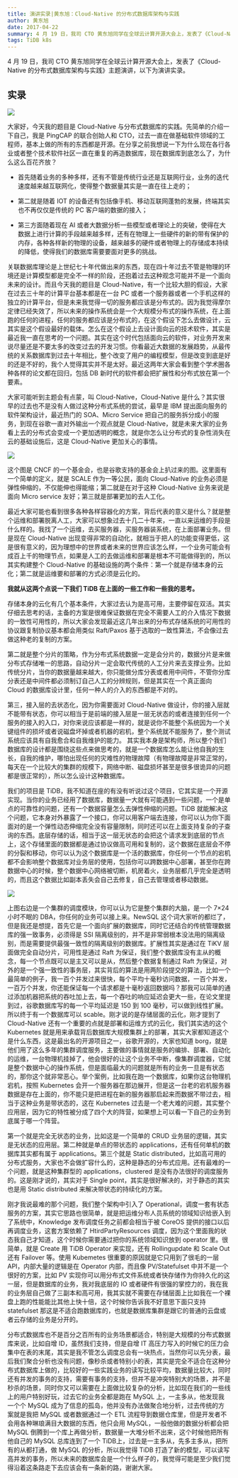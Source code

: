 ```yaml
---
title: 演讲实录|黄东旭：Cloud-Native 的分布式数据库架构与实践
author: 黄东旭
date: 2017-04-22
summary: 4 月 19 日，我司 CTO 黄东旭同学在全球云计算开源大会上，发表了《Cloud-Native 的分布式数据库架构与实践》主题演讲，以下为演讲实录。
tags: TiDB k8s
---
```


4 月 19 日，我司 CTO 黄东旭同学在全球云计算开源大会上，发表了《Cloud-Native 的分布式数据库架构与实践》主题演讲，以下为演讲实录。

## 实录
![](http://static.zybuluo.com/zyytop/d0wjq4qgdvhm45g19klukz6e/1.jpeg)


大家好，今天我的题目是 Cloud-Native 与分布式数据库的实践。先简单的介绍一下自己，我是 PingCAP 的联合创始人和 CTO，过去一直在做基础软件领域的工程师，基本上做的所有的东西都是开源。在分享之前我想说一下为什么现在各行各业或者整个技术软件社区一直在重复的再造数据库，现在数据库到底怎么了，为什么这么百花齐放？


+ 首先随着业务的多种多样，还有不管是传统行业还是互联网行业，业务的迭代速度越来越互联网化，使得整个数据量其实是一直在往上走的；


+ 第二就是随着 IOT 的设备还有包括像手机、移动互联网蓬勃的发展，终端其实也不再仅仅是传统的 PC 客户端的数据的接入；


+ 第三方面随着现在 AI 或者大数据分析一些模型或者理论上的突破，使得在大数据上进行计算的手段越来越多样，还有在物理上一些硬件的新的带有保护的内存，各种各样新的物理的设备，越来越多的硬件或者物理上的存储成本持续的降低，使得我们的数据库需要要面对更多的挑战。


关联数据库理论是上世纪七十年代做出来的东西，现在四十年过去不管是物理的环境还是计算模型都是完全不一样的阶段，还抱着过去这种观念可能并不是一个面向未来的设计。而且今天我的题目是 Cloud-Native，有一个比较大胆的假设，大家在过去三十年的计算平台基本都是在一台 PC 或者一个服务器或者一个手机这样的独立的计算平台，但是未来我觉得一切的服务都应该是分布式的。因为我觉得摩尔定律已经失效了，所以未来的操作系统会是一个大规模分布式的操作系统，在上面跑的任何的进程，任何的服务都应该是分布式的，在这个假设下怎么去做设计，云其实是这个假设最好的载体。怎么在这个假设上去设计面向云的技术软件，其实是最近我一直在思考的一个问题。其实在这个时代包括面向云的软件，对业务开发来说尽量还是不要太多的改变过去的开发习惯。你看最近大数据的发展趋势，从最传统的关系数据库到过去十年相比，整个改变了用户的编程模型，但是改变到底是好的还是不好的，我个人觉得其实并不是太好。最近这两年大家会看到整个学术圈各种各样的论文都在回归，包括 DB 新时代的软件都会把扩展性和分布式放在第一个要素。


大家可能听到主题会有点蒙，叫 Cloud-Native，Cloud-Native 是什么？其实很早的过去也不是没有人做过这种分布式系统的尝试，最早是 IBM 提出面向服务的软件架构设计，最近热门的 SOA、Micro Service 把自己的服务拆分成小的服务，到现在谷歌一直对外输出一个观点就是 Cloud-Native，就是未来大家的业务看上去的分布式会变成一个更加透明的概念，就是你怎么让分布式的复杂性消失在云的基础设施后，这是 Cloud-Native 更加关心的事情。

![](http://static.zybuluo.com/zyytop/l8wle7q3dfye99tik98rx6de/2.png)


这个图是 CNCF 的一个基金会，也是谷歌支持的基金会上扒过来的图。这里面有一个简单的定义，就是 SCALE 作为一等公民，面向 Cloud-Native 的业务必须是弹性伸缩的，不仅能伸也得能缩；第二就是在对于这种 Cloud-Native 业务来说是面向 Micro service 友好；第三就是部署更加的去人工化。


最近大家可能也看到很多各种各样容器化的方案，背后代表的意义是什么？就是整个运维和部署脱离人工，大家可以想象过去十几二十年来，一直以来运维的手段是什么样的。我找了一个运维，去买服务器，买服务器装系统，在上面部署业务。但是现在 Cloud-Native 出现变得非常的自动化，就相当于把人的功能变得更低，这是很有意义的，因为理想中的世界或者未来的世界应该怎么样，一个业务可能会有成百上千的物理节点，如果是人工的去做运维和部署是根本不可能做得到的，所以其实构建整个 Cloud-Native 的基础设施的两个条件：第一个就是存储本身的云化；第二就是运维要和部署的方式必须是云化的。

**我就从这两个点说一下我们 TiDB 在上面的一些工作和一些我的思考。**


存储本身的云化有几个基本条件，大家过去认为是高可用，主要停留在双活。其实仔细去思考的话，主备的方案是很难保证数据在完全不需要人工的介入情况下数据的一致性可用性的，所以大家会发现最近这几年出来的分布式存储系统的可用性的协议跟复制协议基本都会用类似 Raft/Paxos 基于选取的一致性算法，不会像过去做这种老的复制的方案。

第二就是整个分片的策略，作为分布式系统数据一定是会分片的，数据分片是来做分布式存储唯一的思路，自动分片一定会取代传统的人工分片来去支撑业务。比如传统分片，当你的数据量越来越大，你只能做分库分表或者用中间件，不管你分库分表还是中间件都必须制订自己人工的分辨规则，但是其实在一个真正面向 Cloud 的数据库设计里，任何一种人的介入的东西都是不对的。

第三，接入层的去状态化，因为你需要面对 Cloud-Native 做设计，你的接入层就不能带有状态，你可以相当于是前端的接入层是一层无状态的或者连接到任何一个服务的接入的入口，对你来说应该都是一样的，就是说你不能整个系统因为一个关键组件的损坏或者说磁盘坏掉或者机器的宕机，整个系统就不能服务了，整个测试系统应该具有自我愈合和自我维护的能力。
其实我本身是架构师，所以整个我们数据库的设计都是围绕这些点来做思考的，就是一个数据库怎么能让他自我的生长，自我的维护，哪怕出现任何的灾难性的物理故障（有物理故障是非常正常的，每天在一个比较大的集群的规模下，网络中断、磁盘损坏甚至是很多很诡异的问题都是很正常的），所以怎么设计这种数据库。

我们的项目是 TiDB，我不知道在座的有没有听说过这个项目，它其实是一个开源实现。当你的业务已经用了数据库，数据量一大就有可能遇到一些问题，一个是单点的可靠性的问题，还有一个数据容量怎么去弹性伸缩的问题。TiDB 就能解决这个问题，它本身对外暴露了一个接口，你可以用客户端去连接，你可以认为你下面面对的是一个弹性动态伸缩完全没有容量限制，同时还可以在上面支持复杂的子查询的东西。底层存储的话，相当于这一层无状态的会把这个请求发到底层的节点上，这个存储里面的数据都是通过协议做高可用和复制的，这个数据在底层会不停的分裂和移动，你可以认为这个数据库是一个活的数据库，你任何一个节点的宕机都不会影响整个数据库对业务层的使用，包括你可以跨数据中心部署，甚至你在跨数据中心的时候，整个数据中心网络被切断，机房着火，业务层都几乎完全是透明的，而且这个数据比如副本丢失会自己去修复，自己去管理或者移动数据。

![](http://static.zybuluo.com/zyytop/10qok4x3ej0803aaz92jt5bu/3.png)

上图右边是一个集群的调度模块，你可以认为它是整个集群的大脑，是一个 7×24 小时不眠的 DBA，你任何的业务可以接上来。NewSQL 这个词大家听的都烂了，但是我还是想提，首先它是一个面向扩展的数据库，同时它还结合的传统管理数据库的强一致事务，必须得是 SSI 隔离级别的，并不是非常弱根本没法用的隔离级别，而是需要提供最强一致性的隔离级别的数据库。扩展性其实是通过在 TiKV 层面做完全自动分片，可用性是通过 Raft 为保证，我们整个数据库没有主从的概念，每一个节点既可以是主又可以是从，然后整个数据复制通过 Raft 为保证，对外的是一个强一致性的事务层，其实背后的算法是用两阶段提交的算法，比如一个最简单的例子，我一百个并发过来很快，每个平均十毫秒访问数据，一百个并发，一百万个并发，你还能保证每一个请求都是十毫秒返回数据吗？那我可以简单的通过添加机器把系统的吞吐加上去，每一个吞吐的响应延迟会更大一些，在论文里提到过，谷歌数据库写的每一个平均延迟是 150 到 100 毫秒，可以做到线性扩展。所以终于有一个数据库可以 scable。刚才说的是存储层面的云化，刚才提到了 Cloud-Native 还有一个重要的点就是部署和运维方式的云化，我们其实选的这个 Kubernetes 就是用来承载背后数据库大规模集群上的部署，其实大家都知道这个是什么东西，这是最出名的开源项目之一，谷歌开源的，大家也知道 borg，就是他们用了这么多年的集群调度服务，主要做的事情就是服务的编排、部署、自动化的运维，一台物理机挂掉了，他会很好的让这个业务不中断，像集群调度器，它就是整个数据中心的操作系统，但是面临最大的问题就是所有的业务一旦是有状态的，那你这个就非常恶心。举个案例，比如我在跑一个数据库，如果你这台物理机宕机，按照 Kubernetes 会开一个服务器在那边展开，但是这一台老的宕机服务器数据是存在上面的，你不能只是把进程在新的服务器那启起来而数据不带过去，相当于这种业务是带状态的，这在 Kubernetes 过去是一个老大难的问题，其实整个应用层，因为它的特性被分成了四个大的阵营，如果想上可以看一下自己的业务到底属于哪一个阵营。

第一个就是完全无状态的业务，比如这是一个简单的 CRUD 业务层的逻辑，其实是无状态的应用层。第二种就是单点的带状态的 applications，还有任何单机的数据库其实都有属于 applications。第三个就是 Static distributed，比如高可用的分布式服务，大家也不会做扩容什么的，这种是静态的分布式应用。还有最难的一个问题，就是这种集群型的 applications，clustered 是没有办法很好的调度服务的。这是刚才说的，其实对于 Single point，其实是很好解决的，对于静态的其实也是用 Static distributed 来解决带状态的持续化的方案。

刚才我说最难的那个问题，我们整个架构中引入了 Operational，调度一套有状态服务的方案，其实它思路也很简单，就是把运维分布人员系统的领域知识给嵌入到了系统中，Knowledge 发布调度任务之前都会相当于被 CoreOS 提供的接口以后再调度业务，这套方案依赖了 HtirdPartyResources 调度，因为这个里面我的状态我自己才知道，这个时候你需要通过把你的系统领域知识放到 operator 里。很简单，就是 Create 用 TiDB Operator 来实现，还有 Rollingupdate 和 Scale Out 还有 Failover 等。使用 Kubemetes 很重要的原因就是它只用到了很毛的一层 API，内部大量的逻辑是在 Operator 内部，而且像 PV/Statefulset 中并不是一个很好的方案，比如 PV 实现你可以用分布式文件系统或者快存储作为你持久化的这一层，但是数据库的业务，我对我底层的 IO 或者硬件有很强的掌控力的，我在我的业务层自己做了三副本和高可用，我其实就不需要在存储层面上比如我在一个裸盘上跑的性能能比其他上快十倍，这个时候你告诉我不好意思下面只支持 statefulset 那这是不适合跑数据库的，也就是数据库集群是跟它的普通的云盘或者云存储的业务是分开的。

分布式数据库也不是百分之百所有的业务场景都适合，特别是大规模的分布式数据库来说，比如自增 ID，虽然我们支持，但是自增 IT 高压力写入的时候它的压力会集中在表的末尾，其实是我不管怎么调度总会有一块热点，当然你可以先分表，最后我们聚合分析也没有问题，像秒杀或者特别小的表，其实是完全不适合在这种分布式数据库上做的，比较好的一些实践业务的读写比较平均，数据量比较大，同时还有并发的事务的支持，需要有事务的支持，但并不是冲突特别大的场景，并不是秒杀的场景，同时你又可以需要在上面做比较复杂的分析，比如现在我们的一些线上的用户特别好玩，过去它的业务全都是跑在 MySQL 上，一主多从，他发现我一个个 MySQL 成为了信息的孤岛，他并没有办法做聚合地分析，过去传统的方案就是我把 MySQL 或者数据通过一个 ETL 流程导到数据仓库里，但是开发者不会用各种琳琅满目大数据的东西，他只会用 MySQL，一般他做的数据分析都会把 MySQL 倒腾到一个库上再做分析，数据量一大堆分析不出来，这个时候他把所有他自己的 MySQL 总库连到了一个 TiDB上，过去是一主多从，先多主多从，把所有的从都打通，做 MySQL 的分析，所以我觉得 TiDB 打造了新的模型，可以读写高并发的事务，所以未来的数据库会是一个什么样子的，我觉得可能是至少我们觉得沿着这条路走下去应该会有一条新的路，谢谢大家。